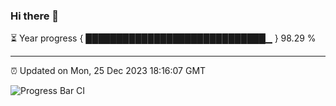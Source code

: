 ### Hi there 👋

⏳ Year progress { █████████████████████████████▁ } 98.29 %

---

⏰ Updated on Mon, 25 Dec 2023 18:16:07 GMT

![Progress Bar CI](https://github.com/liununu/liununu/workflows/Progress%20Bar%20CI/badge.svg)
